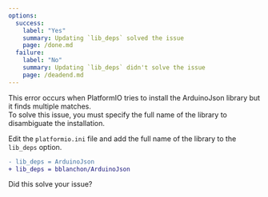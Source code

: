 ```yaml
---
options:
  success:
    label: "Yes"
    summary: Updating `lib_deps` solved the issue
    page: /done.md
  failure:
    label: "No"
    summary: Updating `lib_deps` didn't solve the issue
    page: /deadend.md
---
```


This error occurs when PlatformIO tries to install the ArduinoJson library but it finds multiple matches.  
To solve this issue, you must specify the full name of the library to disambiguate the installation.

Edit the `platformio.ini` file and add the full name of the library to the `lib_deps` option.

```diff
- lib_deps = ArduinoJson
+ lib_deps = bblanchon/ArduinoJson
```

Did this solve your issue?
